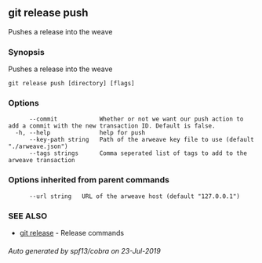 ## git release push

Pushes a release into the weave

### Synopsis

Pushes a release into the weave

```
git release push [directory] [flags]
```

### Options

```
      --commit            Whether or not we want our push action to add a commit with the new transaction ID. Default is false.
  -h, --help              help for push
      --key-path string   Path of the arweave key file to use (default "./arweave.json")
      --tags strings      Comma seperated list of tags to add to the arweave transaction
```

### Options inherited from parent commands

```
      --url string   URL of the arweave host (default "127.0.0.1")
```

### SEE ALSO

* [git release](git_release.md)	 - Release commands

###### Auto generated by spf13/cobra on 23-Jul-2019
